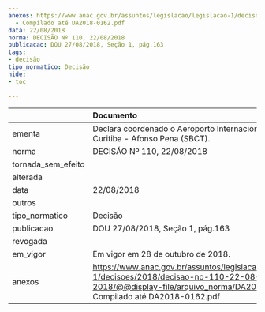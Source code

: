 ```yaml
---
anexos: https://www.anac.gov.br/assuntos/legislacao/legislacao-1/decisoes/2018/decisao-no-110-22-08-2018/@@display-file/arquivo_norma/DA2018-0110
  - Compilado até DA2018-0162.pdf
data: 22/08/2018
norma: DECISÃO Nº 110, 22/08/2018
publicacao: DOU 27/08/2018, Seção 1, pág.163
tags:
- decisão
tipo_normatico: Decisão
hide: 
- toc 
 
---
```


|                    | Documento                                                                                                                                                                 |
|:-------------------|:--------------------------------------------------------------------------------------------------------------------------------------------------------------------------|
| ementa             | Declara coordenado o Aeroporto Internacional de Curitiba - Afonso Pena (SBCT).                                                                                            |
| norma              | DECISÃO Nº 110, 22/08/2018                                                                                                                                                |
| tornada_sem_efeito |                                                                                                                                                                           |
| alterada           |                                                                                                                                                                           |
| data               | 22/08/2018                                                                                                                                                                |
| outros             |                                                                                                                                                                           |
| tipo_normatico     | Decisão                                                                                                                                                                   |
| publicacao         | DOU 27/08/2018, Seção 1, pág.163                                                                                                                                          |
| revogada           |                                                                                                                                                                           |
| em_vigor           | Em vigor em 28 de outubro de 2018.                                                                                                                                        |
| anexos             | https://www.anac.gov.br/assuntos/legislacao/legislacao-1/decisoes/2018/decisao-no-110-22-08-2018/@@display-file/arquivo_norma/DA2018-0110 - Compilado até DA2018-0162.pdf |